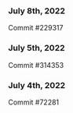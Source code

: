 ### July 8th, 2022

Commit #229317

### July 5th, 2022

Commit #314353


### July 4th, 2022

Commit #72281
